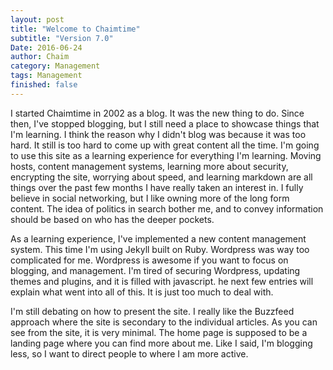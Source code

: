 ```yaml
---
layout: post
title: "Welcome to Chaimtime"
subtitle: "Version 7.0"
Date: 2016-06-24
author: Chaim
category: Management
tags: Management 
finished: false
---
```




I started Chaimtime in 2002 as a blog. It was the new thing to do. Since then, I've stopped blogging, but I still need a place to showcase
things that I'm learning. I think the reason why I didn't blog was because it was too hard. It still is too hard to come up
with great content all the time. I'm going to use this site as a learning experience for everything I'm learning. Moving hosts, content management systems, learning more about security, encrypting the site,
worrying about speed, and learning markdown are all things over the past few months I have really taken an interest in. I fully believe in social networking, but I like owning more of the long form content. The idea of politics in search 
bother me, and to convey information should be based on who has the deeper pockets.

As a learning experience, I've implemented a new content management system. This time I'm using Jekyll built on Ruby. Wordpress was way too
complicated for me. Wordpress is awesome if you want to focus on blogging, and management. I'm tired of securing Wordpress, updating themes and plugins, and it is filled with javascript.  he next few
entries will explain what went into all of this. It is just too much to deal with. 

I'm still debating on how to present the site. I really like the Buzzfeed approach where the site is secondary to the individual articles. As you can
see from the site, it is very minimal. The home page is supposed to be a landing page where you can find more about me. Like I said, I'm blogging less, so I want to
direct people to where I am more active.


